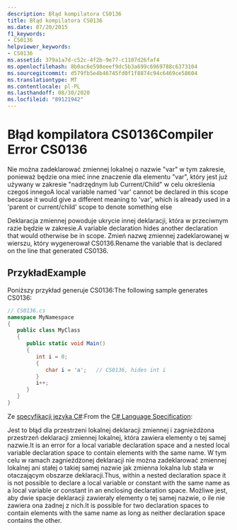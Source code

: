 ```yaml
---
description: Błąd kompilatora CS0136
title: Błąd kompilatora CS0136
ms.date: 07/20/2015
f1_keywords:
- CS0136
helpviewer_keywords:
- CS0136
ms.assetid: 379a1a7d-c52c-4f2b-9e77-c1107d26faf4
ms.openlocfilehash: 8b0ac6e598eeef9dc5b3a699c6969788c6373104
ms.sourcegitcommit: d579fb5e4b46745fd0f1f8874c94c6469ce58604
ms.translationtype: MT
ms.contentlocale: pl-PL
ms.lasthandoff: 08/30/2020
ms.locfileid: "89121942"
---
```

# <a name="compiler-error-cs0136"></a><span data-ttu-id="935de-103">Błąd kompilatora CS0136</span><span class="sxs-lookup"><span data-stu-id="935de-103">Compiler Error CS0136</span></span>
<span data-ttu-id="935de-104">Nie można zadeklarować zmiennej lokalnej o nazwie "var" w tym zakresie, ponieważ będzie ona mieć inne znaczenie dla elementu "var", który jest już używany w zakresie "nadrzędnym lub Current/Child" w celu określenia czegoś innego</span><span class="sxs-lookup"><span data-stu-id="935de-104">A local variable named 'var' cannot be declared in this scope because it would give a different meaning to 'var', which is already used in a 'parent or current/child' scope to denote something else</span></span>  
  
 <span data-ttu-id="935de-105">Deklaracja zmiennej powoduje ukrycie innej deklaracji, która w przeciwnym razie będzie w zakresie.</span><span class="sxs-lookup"><span data-stu-id="935de-105">A variable declaration hides another declaration that would otherwise be in scope.</span></span> <span data-ttu-id="935de-106">Zmień nazwę zmiennej zadeklarowanej w wierszu, który wygenerował CS0136.</span><span class="sxs-lookup"><span data-stu-id="935de-106">Rename the variable that is declared on the line that generated CS0136.</span></span>  
  
## <a name="example"></a><span data-ttu-id="935de-107">Przykład</span><span class="sxs-lookup"><span data-stu-id="935de-107">Example</span></span>  
 <span data-ttu-id="935de-108">Poniższy przykład generuje CS0136:</span><span class="sxs-lookup"><span data-stu-id="935de-108">The following sample generates CS0136:</span></span>  
  
```csharp
// CS0136.cs  
namespace MyNamespace  
{  
   public class MyClass  
   {  
      public static void Main()  
      {  
         int i = 0;  
         {  
            char i = 'a';   // CS0136, hides int i  
         }  
         i++;  
      }  
   }  
}  
```  
  
<span data-ttu-id="935de-109">Ze [specyfikacji języka C#](~/_csharplang/spec/basic-concepts.md#declarations):</span><span class="sxs-lookup"><span data-stu-id="935de-109">From the [C# Language Specification](~/_csharplang/spec/basic-concepts.md#declarations):</span></span>  
  
<span data-ttu-id="935de-110">Jest to błąd dla przestrzeni lokalnej deklaracji zmiennej i zagnieżdżona przestrzeń deklaracji zmiennej lokalnej, która zawiera elementy o tej samej nazwie.</span><span class="sxs-lookup"><span data-stu-id="935de-110">It is an error for a local variable declaration space and a nested local variable declaration space to contain elements with the same name.</span></span> <span data-ttu-id="935de-111">W tym celu w ramach zagnieżdżonej deklaracji nie można zadeklarować zmiennej lokalnej ani stałej o takiej samej nazwie jak zmienna lokalna lub stała w otaczającym obszarze deklaracji.</span><span class="sxs-lookup"><span data-stu-id="935de-111">Thus, within a nested declaration space it is not possible to declare a local variable or constant with the same name as a local variable or constant in an enclosing declaration space.</span></span> <span data-ttu-id="935de-112">Możliwe jest, aby dwie spacje deklaracji zawierały elementy o tej samej nazwie, o ile nie zawiera ona żadnej z nich.</span><span class="sxs-lookup"><span data-stu-id="935de-112">It is possible for two declaration spaces to contain elements with the same name as long as neither declaration space contains the other.</span></span>

